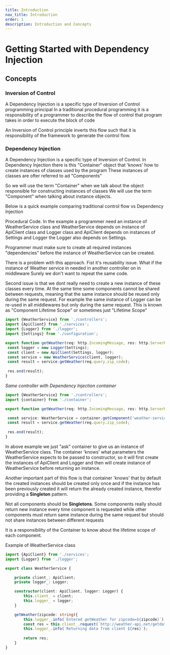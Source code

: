 ```yaml
---
title: Introduction
nav_title: Introduction
order: 1
description: Introduction and Concepts
---
```



# Getting Started with Dependency Injection

## Concepts

### Inversion of Control
A Dependency Injection is a specific type of Inversion of Control programming principal
In a traditional procedural programming  it is a responsibility of a programmer
to describe the flow of control that program takes in order to execute the block of code

An Inversion of Control principle inverts this flow such that it is responsibility of the framework
to generate the control flow.

### Dependency Injection
A Dependency Injection is a specific type of Inversion of Control.
In Dependency Injection there is this "Container" object that 'knows' how to create instances of classes used by the program
These instances of classes are ofter referred to ad "Components"

So we will use the term "Container" when we talk about the object responsible for constructing instances of classes
We will use the term "Component" when talking about instance objects.

Below is a quick example comparing traditional control flow vs Dependency Injection

Procedural Code.
In the example a programmer need an instance of WeatherService class
and WeatherService depends on instance of ApiClient class and Logger class
and ApiClient depends on instances of Settings and Logger
the Logger also depends on Settings.

Programmer must make sure to create all required instances "dependencies"
before the instance of WeatherService can be created.

There is a problem with this approach. Fist it's reusability issue.
What if the instance of Weather service in needed in another controller on in middleware
Surely we don't want to repeat the same code.

Second issue is that we dont really need to create a new instance of these classes every time.
At the same time some components cannot be shared between requests, meaning that the same instance should be 
reused only during the same request. For example the same instance of Logger can be re-used
in all middlewares but only during the same request.
This is known as "Component Lifetime Scope" or sometimes just "Lifetime Scope"

```typescript
import {WeatherService} from './controllers';
import {ApiClient} from './services';
import {Logger} from './logger';
import {Settings} from './configuration';

export function getWeather(req: http.IncomingMessage, res: http.ServerResponse){
 const logger = new Logger(Settings);
 const client = new ApiClient(Settings, logger);
 const service = new WeatherService(client, logger);
 const result = service.getWeather(req.query.zip_code);
 
 res.end(result);
}
```


_Same controller with Dependency Injection container_

```typescript
import {WeatherService} from './controllers';
import {container} from './container';

export function getWeather(req: http.IncomingMessage, res: http.ServerResponse){

 const service: WeatherService = container.getComponent('weather-service');
 const result = service.getWeather(req.query.zip_code);
 
 res.end(result);
}
```
In above example we just "ask" container to give us an instance
of WeatherService class. The container 'knows' what parameters the
WeatherService expects to be passed to constructor, so it will 
first create the instances of ApiClient and Logger and then
will create instance of WeatherService before returning an instance.

Another important part of this flow is that container 'knows' that by default
the created instances should be created only once and if the instance has been previously created it will 
return the already created instance, therefor providing a **Singleton** pattern.

Not all components should be **Singletons**. 
Some components really should return new instance every time component is requested
while other components must return same instance during the same request but should not share instances between different requests

It is a responsibility of the Container to know about the lifetime scope of each component.

Example of WeatherService class

```typescript
import {ApiClient} from './services';
import {Logger} from './logger';

export class WeatherService {

    private client_: ApiClient;
    private logger_: Logger;

    constructor(client: ApiClient, logger: Logger) {
        this.client_ = client;
        this.logger_ = logger;
    }

    getWeather(zipcode: string){
        this.logger_.info(`Entered getWeather for zipcode=${zipcode}`)
        const res = this.client_.request(`http://weather-api.net/getdata?zip=${zipcode}`)    
        this.logger_.info(`Returning data from client ${res}`);
        
        return res;
    }
}
```
